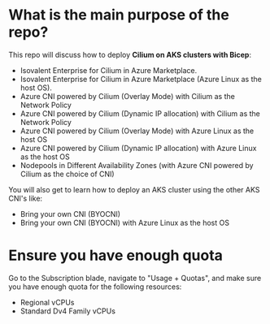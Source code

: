 # What is the main purpose of the repo?
This repo will discuss how to deploy **Cilium on AKS clusters with Bicep**:

* Isovalent Enterprise for Cilium in Azure Marketplace.
* Isovalent Enterprise for Cilium in Azure Marketplace (Azure Linux as the host OS).
* Azure CNI powered by Cilium (Overlay Mode) with Cilium as the Network Policy
* Azure CNI powered by Cilium (Dynamic IP allocation) with Cilium as the Network Policy
* Azure CNI powered by Cilium (Overlay Mode) with Azure Linux as the host OS
* Azure CNI powered by Cilium (Dynamic IP allocation) with Azure Linux as the host OS
* Nodepools in Different Availability Zones (with Azure CNI powered by Cilium as the choice of CNI)

You will also get to learn how to deploy an AKS cluster using the other AKS CNI's like:

* Bring your own CNI (BYOCNI)
* Bring your own CNI (BYOCNI) with Azure Linux as the host OS

# Ensure you have enough quota
Go to the Subscription blade, navigate to "Usage + Quotas", and make sure you have enough quota for the following resources:

* Regional vCPUs
* Standard Dv4 Family vCPUs